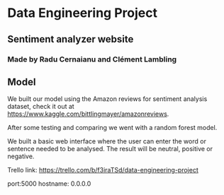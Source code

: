 
# Data Engineering Project

## Sentiment analyzer website

### Made by Radu Cernaianu and Clément Lambling

## Model

We built our model using the Amazon reviews for sentiment analysis dataset, check it out at https://www.kaggle.com/bittlingmayer/amazonreviews.

After some testing and comparing we went with a random forest model.

We built a basic web interface where the user can enter the word or sentence needed to be analysed. The result will be neutral, positive or negative.

Trello link: https://trello.com/b/f3iraTSd/data-engineering-project

port:5000
hostname: 0.0.0.0
